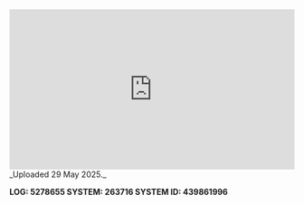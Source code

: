
<iframe 
  src="https://drive.google.com/file/d/1Z8b1NaGw9piBHCXuJb8Xmyd6kuk6JslO/preview"  
  style="width:100%; aspect-ratio:16/9; border:0;"
  allowfullscreen>
</iframe>
_Uploaded 29 May 2025._

**LOG: 5278655
SYSTEM: 263716
SYSTEM ID: 439861996**
